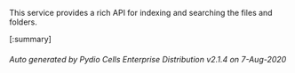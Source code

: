 






This service provides a rich API for indexing and searching the files and folders.

[:summary]

###### Auto generated by Pydio Cells Enterprise Distribution v2.1.4 on 7-Aug-2020
